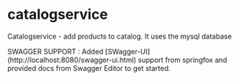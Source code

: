# catalogservice

Catalogservice - add products to catalog. It uses the mysql database

SWAGGER SUPPORT : 
Added [SWagger-UI] (http://localhost:8080/swagger-ui.html) support from springfox and provided docs from Swagger Editor to get started.

 
